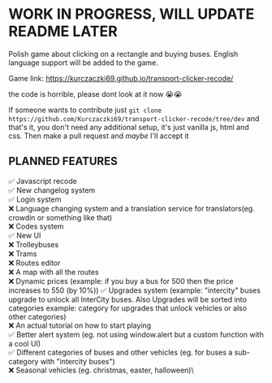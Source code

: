 # WORK IN PROGRESS, WILL UPDATE README LATER

Polish game about clicking on a rectangle and buying buses.
English language support will be added to the game.

Game link: https://kurczaczki69.github.io/transport-clicker-recode/

the code is horrible, please dont look at it now 😭😭

If someone wants to contribute just `git clone https://github.com/Kurczaczki69/transport-clicker-recode/tree/dev` and that's it, you don't need any additional setup, it's just vanilla js, html and css. Then make a pull request and _maybe_ I'll accept it 

## PLANNED FEATURES

✅ Javascript recode\
✅ New changelog system\
✅ Login system\
❌ Language changing system and a translation service for translators(eg. crowdin or something like that)\
❌ Codes system\
✅ New UI\
❌ Trolleybuses\
❌ Trams\
❌ Routes editor\
❌ A map with all the routes\
❌ Dynamic prices (example: if you buy a bus for 500 then the price increases to 550 (by 10%))
✅ Upgrades system (example: "intercity" buses upgrade to unlock all InterCity buses. Also Upgrades will be sorted into categories example: category for upgrades that unlock vehicles or also other categories)\
❌ An actual tutorial on how to start playing\
✅ Better alert system (eg. not using window.alert but a custom function with a cool UI)\
✅ Different categories of buses and other vehicles (eg. for buses a sub-category with "intercity buses")\
❌ Seasonal vehicles (eg. christmas, easter, halloween)\
